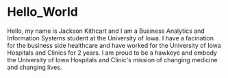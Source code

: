 # Hello_World

Hello, my name is Jackson Kithcart and I am a Business Analytics and Information Systems student at the University of Iowa.
I have a facination for the business side healthcare and have worked for the University of Iowa Hospitals and Clinics for 2 years.
I am proud to be a hawkeye and embody the University of Iowa Hospitals and Clinic's mission of changing medicine and changing lives.
